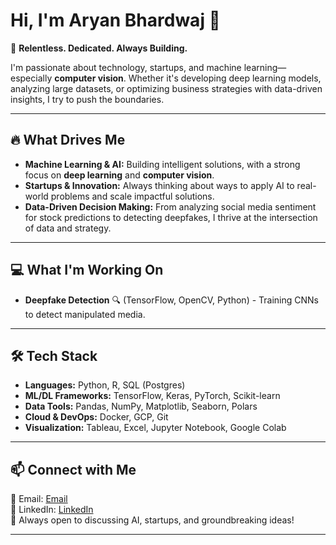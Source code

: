 # Hi, I'm Aryan Bhardwaj 👋

🚀 **Relentless. Dedicated. Always Building.**

I'm passionate about technology, startups, and machine learning—especially **computer vision**. Whether it's developing deep learning models, analyzing large datasets, or optimizing business strategies with data-driven insights, I try to push the boundaries.

---

## 🔥 What Drives Me
- **Machine Learning & AI:** Building intelligent solutions, with a strong focus on **deep learning** and **computer vision**.
- **Startups & Innovation:** Always thinking about ways to apply AI to real-world problems and scale impactful solutions.
- **Data-Driven Decision Making:** From analyzing social media sentiment for stock predictions to detecting deepfakes, I thrive at the intersection of data and strategy.

---

## 💻 What I'm Working On
- **Deepfake Detection** 🔍 (TensorFlow, OpenCV, Python) - Training CNNs to detect manipulated media.
  
---

## 🛠️ Tech Stack
- **Languages:** Python, R, SQL (Postgres)
- **ML/DL Frameworks:** TensorFlow, Keras, PyTorch, Scikit-learn
- **Data Tools:** Pandas, NumPy, Matplotlib, Seaborn, Polars
- **Cloud & DevOps:** Docker, GCP, Git
- **Visualization:** Tableau, Excel, Jupyter Notebook, Google Colab

---

## 📫 Connect with Me
📧 Email: [Email](mailto:aryanbh96@gmail.com)  
💼 LinkedIn: [LinkedIn](https://www.linkedin.com/in/aaryanb)  
📍 Always open to discussing AI, startups, and groundbreaking ideas!

---
